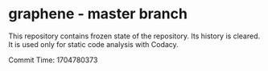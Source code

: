 # graphene - master branch

This repository contains frozen state of the repository.
Its history is cleared. It is used only for static code
analysis with Codacy.

Commit Time: 1704780373